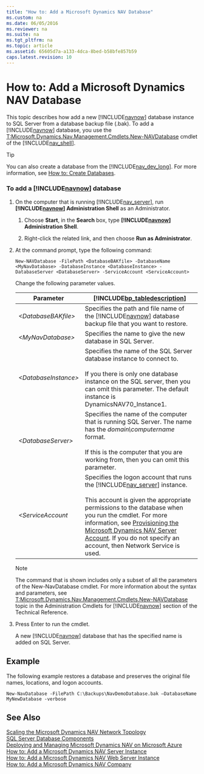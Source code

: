 ```yaml
---
title: "How to: Add a Microsoft Dynamics NAV Database"
ms.custom: na
ms.date: 06/05/2016
ms.reviewer: na
ms.suite: na
ms.tgt_pltfrm: na
ms.topic: article
ms.assetid: 65605d7a-a133-4dca-8bed-b58bfe857b59
caps.latest.revision: 10
---
```

# How to: Add a Microsoft Dynamics NAV Database
This topic describes how add a new [!INCLUDE[navnow](../dynamics-nav/includes/navnow_md.md)] database instance to SQL Server from a database backup file \(.bak\). To add a [!INCLUDE[navnow](../dynamics-nav/includes/navnow_md.md)] database, you use the [T:Microsoft.Dynamics.Nav.Management.Cmdlets.New\-NAVDatabase](assetId:///T:Microsoft.Dynamics.Nav.Management.Cmdlets.New-NAVDatabase) cmdlet of the [!INCLUDE[nav_shell](../dynamics-nav/includes/nav_shell_md.md)].  
  
> [!TIP]  
>  You can also create a database from the [!INCLUDE[nav_dev_long](../dynamics-nav/includes/nav_dev_long_md.md)]. For more information, see [How to: Create Databases](../Topic/How%20to:%20Create%20Databases.md).  
  
### To add a [!INCLUDE[navnow](../dynamics-nav/includes/navnow_md.md)] database  
  
1.  On the computer that is running [!INCLUDE[nav_server](../dynamics-nav/includes/nav_server_md.md)], run **[!INCLUDE[navnow](../dynamics-nav/includes/navnow_md.md)] Administration Shell** as an Administrator.  
  
    1.  Choose **Start**, in the **Search** box, type **[!INCLUDE[navnow](../dynamics-nav/includes/navnow_md.md)] Administration Shell**.  
  
    2.  Right\-click the related link, and then choose **Run as Administrator**.  
  
2.  At the command prompt, type the following command:  
  
    ```  
    New-NAVDatabase -FilePath <DatabaseBAKfile> -DatabaseName <MyNavDatabase> -DatabaseInstance <DatabaseInstance> -DatabaseServer <DatabaseServer> -ServiceAccount <ServiceAccount>  
    ```  
  
     Change the following parameter values.  
  
    |Parameter|[!INCLUDE[bp_tabledescription](../dynamics-nav/includes/bp_tabledescription_md.md)]|  
    |---------------|---------------------------------------|  
    |*\<DatabaseBAKfile\>*|Specifies the path and file name of the [!INCLUDE[navnow](../dynamics-nav/includes/navnow_md.md)] database backup file that you want to restore.|  
    |*\<MyNavDatabase\>*|Specifies the name to give the new database in SQL Server.|  
    |*\<DatabaseInstance\>*|Specifies the name of the SQL Server database instance to connect to.<br /><br /> If you there is only one database instance on the SQL server, then you can omit this parameter. The default instance is DynamicsNAV70\_Instance1.|  
    |*\<DatabaseServer\>*|Specifies the name of the computer that is running SQL Server. The name has the *domain\\computername* format.<br /><br /> If this is the computer that you are working from, then you can omit this parameter.|  
    |*\<ServiceAccount*|Specifies the logon account that runs the [!INCLUDE[nav_server](../dynamics-nav/includes/nav_server_md.md)] instance.<br /><br /> This account is given the appropriate permissions to the database when you run the cmdlet. For more information, see [Provisioning the Microsoft Dynamics NAV Server Account](../dynamics-nav/Provisioning-the-Microsoft-Dynamics-NAV-Server-Account.md). If you do not specify an account, then Network Service is used.|  
  
    > [!NOTE]  
    >  The command that is shown includes only a subset of all the parameters of the New\-NavDatabase cmdlet. For more information about the syntax and parameters, see [T:Microsoft.Dynamics.Nav.Management.Cmdlets.New\-NAVDatabase](assetId:///T:Microsoft.Dynamics.Nav.Management.Cmdlets.New-NAVDatabase) topic in the Administration Cmdlets for [!INCLUDE[navnow](../dynamics-nav/includes/navnow_md.md)] section of the Technical Reference.  
  
3.  Press Enter to run the cmdlet.  
  
     A new [!INCLUDE[navnow](../dynamics-nav/includes/navnow_md.md)] database that has the specified name is added on SQL Server.  
  
## Example  
 The following example restores a database and preserves the original file names, locations, and logon accounts.  
  
```  
New-NavDatabase -FilePath C:\Backups\NavDemoDatabase.bak –DatabaseName MyNewDatabase -verbose  
```  
  
## See Also  
 [Scaling the Microsoft Dynamics NAV Network Topology](../dynamics-nav/Scaling-the-Microsoft-Dynamics-NAV-Network-Topology.md)   
 [SQL Server Database Components](../dynamics-nav/SQL-Server-Database-Components.md)   
 [Deploying and Managing Microsoft Dynamics NAV on Microsoft Azure](../dynamics-nav/Deploying-and-Managing-Microsoft-Dynamics-NAV-on-Microsoft-Azure.md)   
 [How to: Add a Microsoft Dynamics NAV Server Instance](../Topic/How%20to:%20Add%20a%20Microsoft%20Dynamics%20NAV%20Server%20Instance.md)   
 [How to: Add a Microsoft Dynamics NAV Web Server Instance](../Topic/How%20to:%20Add%20a%20Microsoft%20Dynamics%20NAV%20Web%20Server%20Instance.md)   
 [How to: Add a Microsoft Dynamics NAV Company](../Topic/How%20to:%20Add%20a%20Microsoft%20Dynamics%20NAV%20Company.md)